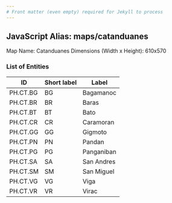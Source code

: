```yaml
---
# Front matter (even empty) required for Jekyll to process
---
```


## JavaScript Alias: maps/catanduanes

Map Name: Catanduanes
Dimensions (Width x Height): 610x570





### List of Entities

ID | Short label | Label
---|---|---|
PH.CT.BG | BG | Bagamanoc
PH.CT.BR | BR | Baras
PH.CT.BT | BT | Bato
PH.CT.CR | CR | Caramoran
PH.CT.GG | GG | Gigmoto
PH.CT.PN | PN | Pandan
PH.CT.PG | PG | Panganiban
PH.CT.SA | SA | San Andres
PH.CT.SM | SM | San Miguel
PH.CT.VG | VG | Viga
PH.CT.VR | VR | Virac		
